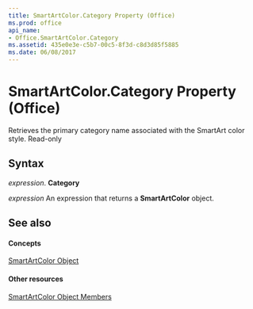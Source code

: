 ```yaml
---
title: SmartArtColor.Category Property (Office)
ms.prod: office
api_name:
- Office.SmartArtColor.Category
ms.assetid: 435e0e3e-c5b7-00c5-8f3d-c8d3d85f5885
ms.date: 06/08/2017
---
```



# SmartArtColor.Category Property (Office)

Retrieves the primary category name associated with the SmartArt color style. Read-only


## Syntax

 _expression_. **Category**

 _expression_ An expression that returns a **SmartArtColor** object.


## See also


#### Concepts


[SmartArtColor Object](smartartcolor-object-office.md)
#### Other resources


[SmartArtColor Object Members](smartartcolor-members-office.md)

